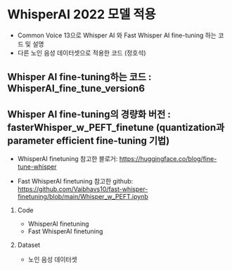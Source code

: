 # WhisperAI 2022 모델 적용

* Common Voice 13으로 Whisper AI 와 Fast Whisper AI fine-tuning 하는 코드 및 설명
* 다른 노인 음성 데이터셋으로 적용한 코드 (정호석)

## Whisper AI fine-tuning하는 코드 : WhisperAI_fine_tune_version6

## Whisper AI fine-tuning의 경량화 버전 : fasterWhisper_w_PEFT_finetune (quantization과 parameter efficient fine-tuning 기법)


- WhisperAI finetuning 참고한 블로거: https://huggingface.co/blog/fine-tune-whisper
 
- Fast WhisperAI finetuning 참고한 github: https://github.com/Vaibhavs10/fast-whisper-finetuning/blob/main/Whisper_w_PEFT.ipynb

1. Code
   * WhisperAI finetuning
   * Fast WhisperAI finetuning
  
2. Dataset
   * 노인 음성 데이터셋

